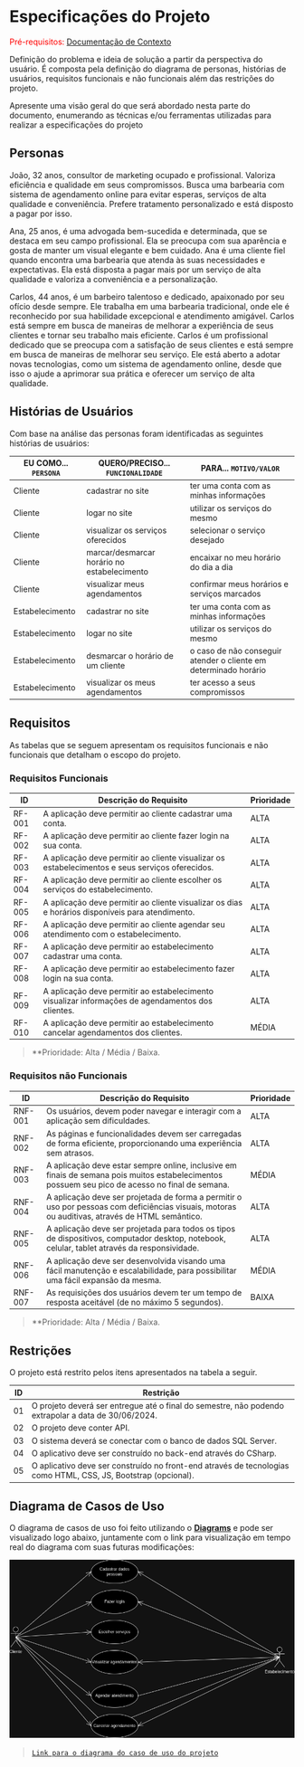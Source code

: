# Especificações do Projeto

<span style="color:red">Pré-requisitos: <a href="./01-Documentação de Contexto.md"> Documentação de Contexto</a></span>

Definição do problema e ideia de solução a partir da perspectiva do usuário. É composta pela definição do  diagrama de personas, histórias de usuários, requisitos funcionais e não funcionais além das restrições do projeto.

Apresente uma visão geral do que será abordado nesta parte do documento, enumerando as técnicas e/ou ferramentas utilizadas para realizar a especificações do projeto


## Personas

João, 32 anos, consultor de marketing ocupado e profissional. Valoriza eficiência e qualidade em seus compromissos. Busca uma barbearia com sistema de agendamento online para evitar esperas, serviços de alta qualidade e conveniência. Prefere tratamento personalizado e está disposto a pagar por isso. 

Ana, 25 anos, é uma advogada bem-sucedida e determinada, que se destaca em seu campo profissional. Ela se preocupa com sua aparência e gosta de manter um visual elegante e bem cuidado. Ana é uma cliente fiel quando encontra uma barbearia que atenda às suas necessidades e expectativas. Ela está disposta a pagar mais por um serviço de alta qualidade e valoriza a conveniência e a personalização.

Carlos, 44 anos, é um barbeiro talentoso e dedicado, apaixonado por seu ofício desde sempre. Ele trabalha em uma barbearia tradicional, onde ele é reconhecido por sua habilidade excepcional e atendimento amigável. Carlos está sempre em busca de maneiras de melhorar a experiência de seus clientes e tornar seu trabalho mais eficiente. Carlos é um profissional dedicado que se preocupa com a satisfação de seus clientes e está sempre em busca de maneiras de melhorar seu serviço. Ele está aberto a adotar novas tecnologias, como um sistema de agendamento online, desde que isso o ajude a aprimorar sua prática e oferecer um serviço de alta qualidade.


## Histórias de Usuários

Com base na análise das personas foram identificadas as seguintes histórias de usuários:

| EU COMO... `PERSONA` | QUERO/PRECISO... `FUNCIONALIDADE` | PARA... `MOTIVO/VALOR` |
| -------------------- | --------------------------------- | ---------------------- |
| Cliente | cadastrar no site | ter uma conta com as minhas informações |
| Cliente | logar no site | utilizar os serviços do mesmo |
| Cliente | visualizar os serviços oferecidos | selecionar o serviço desejado |
| Cliente | marcar/desmarcar horário no estabelecimento | encaixar no meu horário do dia a dia |
| Cliente | visualizar meus agendamentos | confirmar meus horários e serviços marcados |
| Estabelecimento | cadastrar no site | ter uma conta com as minhas informações |
| Estabelecimento | logar no site | utilizar os serviços do mesmo |
| Estabelecimento | desmarcar o horário de um cliente | o caso de não conseguir atender o cliente em determinado horário |
| Estabelecimento | visualizar os meus agendamentos | ter acesso a seus compromissos |


## Requisitos

As tabelas que se seguem apresentam os requisitos funcionais e não funcionais que detalham o escopo do projeto.

### Requisitos Funcionais

| ID | Descrição do Requisito | Prioridade |
| -- | ---------------------- | ---------- |
| RF-001 | A aplicação deve permitir ao cliente cadastrar uma conta. | ALTA |
| RF-002 | A aplicação deve permitir ao cliente fazer login na sua conta. | ALTA |
| RF-003 | A aplicação deve permitir ao cliente visualizar os estabelecimentos e seus serviços oferecidos. | ALTA |
| RF-004 | A aplicação deve permitir ao cliente escolher os serviços do estabelecimento. | ALTA |
| RF-005 | A aplicação deve permitir ao cliente visualizar os dias e horários disponíveis para atendimento. | ALTA |
| RF-006 | A aplicação deve permitir ao cliente agendar seu atendimento com o estabelecimento. | ALTA |
| RF-007 | A aplicação deve permitir ao estabelecimento cadastrar uma conta. | ALTA |
| RF-008 | A aplicação deve permitir ao estabelecimento fazer login na sua conta. | ALTA |
| RF-009 | A aplicação deve permitir ao estabelecimento visualizar informações de agendamentos dos clientes. | ALTA |
| RF-010 | A aplicação deve permitir ao estabelecimento cancelar agendamentos dos clientes. | MÉDIA |

> **Prioridade: Alta / Média / Baixa.

### Requisitos não Funcionais

| ID | Descrição do Requisito | Prioridade |
| -- | ---------------------- | ---------- |
| RNF-001 | Os usuários, devem poder navegar e interagir com a aplicação sem dificuldades. | ALTA | 
| RNF-002 | As páginas e funcionalidades devem ser carregadas de forma eficiente, proporcionando uma experiência sem atrasos. | ALTA | 
| RNF-003 | A aplicação deve estar sempre online, inclusive em finais de semana pois muitos estabelecimentos possuem seu pico de acesso no final de semana. | MÉDIA |
| RNF-004 | A aplicação deve ser projetada de forma a permitir o uso por pessoas com deficiências visuais, motoras ou auditivas, através de HTML semântico. | ALTA |
| RNF-005 | A aplicação deve ser projetada para todos os tipos de dispositivos, computador desktop, notebook, celular, tablet através da responsividade. | ALTA | 
| RNF-006 | A aplicação deve ser desenvolvida visando uma fácil manutenção e escalabilidade, para possibilitar uma fácil expansão da mesma. | MÉDIA |
| RNF-007 | As requisições dos usuários devem ter um tempo de resposta aceitável (de no máximo 5 segundos). | BAIXA |

> **Prioridade: Alta / Média / Baixa.


## Restrições

O projeto está restrito pelos itens apresentados na tabela a seguir.

| ID | Restrição |
| -- | --------- |
| 01 | O projeto deverá ser entregue até o final do semestre, não podendo extrapolar a data de 30/06/2024. |
| 02 | O projeto deve conter API. |
| 03 | O sistema deverá se conectar com o banco de dados SQL Server. |
| 04 | O aplicativo deve ser construído no back-end através do CSharp. |
| 05 | O aplicativo deve ser construído no front-end através de tecnologias como HTML, CSS, JS, Bootstrap (opcional). |


## Diagrama de Casos de Uso

O diagrama de casos de uso foi feito utilizando o [**Diagrams**](https://app.diagrams.net/) e pode ser visualizado logo abaixo, juntamente com o link para visualização em tempo real do diagrama com suas futuras modificações:

![Diagrama do Caso de Uso para o projeto BarberEase](./img/barberease-usecase-diagram.png)

> [`Link para o diagrama do caso de uso do projeto`](https://drive.google.com/file/d/1OFFpumQvdSRksNF-r7dSySezViTzgaEa/view?usp=sharing)
